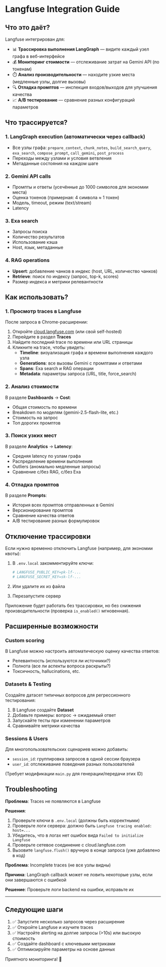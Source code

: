 # Langfuse Integration Guide

## Что это даёт?

Langfuse интегрирован для:
- 📊 **Трассировка выполнения LangGraph** — видите каждый узел графа в веб-интерфейсе
- 💰 **Мониторинг стоимости** — отслеживание затрат на Gemini API (по токенам)
- ⏱️ **Анализ производительности** — находите узкие места (медленные узлы, долгие вызовы)
- 🔍 **Отладка промптов** — инспекция входов/выходов для улучшения качества
- 📈 **A/B тестирование** — сравнение разных конфигураций параметров

## Что трассируется?

### 1. **LangGraph execution** (автоматически через callback)
- Все узлы графа: `prepare_context`, `chunk_notes`, `build_search_query`, `exa_search`, `compose_prompt`, `call_gemini`, `post_process`
- Переходы между узлами и условия ветвления
- Метаданные состояния на каждом шаге

### 2. **Gemini API calls**
- Промпты и ответы (усечённые до 1000 символов для экономии места)
- Оценка токенов (примерная: 4 символа ≈ 1 токен)
- Модель, timeout, режим (text/stream)
- Latency

### 3. **Exa search**
- Запросы поиска
- Количество результатов
- Использование кэша
- Host, язык, метаданные

### 4. **RAG operations**
- **Upsert**: добавление чанков в индекс (host, URL, количество чанков)
- **Retrieve**: поиск по индексу (запрос, top-k, scores)
- Размер индекса и метрики релевантности

## Как использовать?

### 1. **Просмотр traces в Langfuse**

После запроса в Chrome-расширении:
1. Откройте [cloud.langfuse.com](https://cloud.langfuse.com) (или свой self-hosted)
2. Перейдите в раздел **Traces**
3. Найдите последний trace по времени или URL страницы
4. Кликните на trace, чтобы увидеть:
   - **Timeline**: визуализация графа и времени выполнения каждого узла
   - **Generations**: все вызовы Gemini с промптами и ответами
   - **Spans**: Exa search и RAG операции
   - **Metadata**: параметры запроса (URL, title, force_search)

### 2. **Анализ стоимости**

В разделе **Dashboards** → **Cost**:
- Общая стоимость по времени
- Breakdown по моделям (gemini-2.5-flash-lite, etc.)
- Стоимость на запрос
- Топ дорогих промптов

### 3. **Поиск узких мест**

В разделе **Analytics** → **Latency**:
- Средняя latency по узлам графа
- Распределение времени выполнения
- Outliers (аномально медленные запросы)
- Сравнение с/без RAG, с/без Exa

### 4. **Отладка промптов**

В разделе **Prompts**:
- История всех промптов отправленных в Gemini
- Версионирование промптов
- Сравнение качества ответов
- A/B тестирование разных формулировок

## Отключение трассировки

Если нужно временно отключить Langfuse (например, для экономии квоты):

1. В `.env.local` закомментируйте ключи:
   ```bash
   # LANGFUSE_PUBLIC_KEY=pk-lf-...
   # LANGFUSE_SECRET_KEY=sk-lf-...
   ```

2. Или удалите их из файла

3. Перезапустите сервер

Приложение будет работать без трассировки, но без снижения производительности (проверка `is_enabled()` мгновенная).

## Расширенные возможности

### Custom scoring

В Langfuse можно настроить автоматическую оценку качества ответов:
- Релевантность (используются ли источники?)
- Полнота (все ли аспекты вопроса раскрыты?)
- Токсичность, hallucinations, etc.

### Datasets & Testing

Создайте датасет типичных вопросов для регрессионного тестирования:
1. В Langfuse создайте **Dataset**
2. Добавьте примеры: вопрос → ожидаемый ответ
3. Запускайте тесты при изменении параметров
4. Сравнивайте метрики качества

### Sessions & Users

Для многопользовательских сценариев можно добавить:
- `session_id`: группировка запросов в одной сессии браузера
- `user_id`: отслеживание поведения разных пользователей

(Требует модификации `main.py` для генерации/передачи этих ID)

## Troubleshooting

**Проблема**: Traces не появляются в Langfuse

**Решения**:
1. Проверьте ключи в `.env.local` (должны быть корректными)
2. Проверьте логи сервера: должно быть `Langfuse tracing enabled: host=...`
3. Убедитесь, что в логах нет ошибок вида `Failed to initialize Langfuse`
4. Проверьте сетевое соединение с cloud.langfuse.com
5. Вызовите `langfuse.flush()` вручную в конце запроса (уже добавлено в код)

**Проблема**: Incomplete traces (не все узлы видны)

**Причина**: LangGraph callback может не ловить некоторые узлы, если они завершаются с ошибкой

**Решение**: Проверьте логи backend на ошибки, исправьте их

---

## Следующие шаги

1. ✅ Запустите несколько запросов через расширение
2. ✅ Откройте Langfuse и изучите traces
3. ✅ Настройте alerting на долгие запросы (>10s) или высокую стоимость
4. ✅ Создайте dashboard с ключевыми метриками
5. ✅ Оптимизируйте параметры на основе данных

Приятного мониторинга! 🚀



